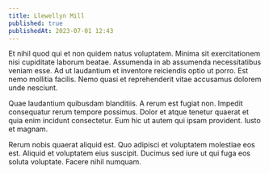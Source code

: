 ```yaml
---
title: Llewellyn Mill
published: true
publishedAt: 2023-07-01 12:43
---
```


Et nihil quod qui et non quidem natus voluptatem. Minima sit exercitationem nisi cupiditate laborum beatae. Assumenda in ab assumenda necessitatibus veniam esse. Ad ut laudantium et inventore reiciendis optio ut porro. Est nemo mollitia facilis. Nemo quasi et reprehenderit vitae accusamus dolorem unde nesciunt.

Quae laudantium quibusdam blanditiis. A rerum est fugiat non. Impedit consequatur rerum tempore possimus. Dolor et atque tenetur quaerat et quia enim incidunt consectetur. Eum hic ut autem qui ipsam provident. Iusto et magnam.

Rerum nobis quaerat aliquid est. Quo adipisci et voluptatem molestiae eos est. Aliquid et voluptatem eius suscipit. Ducimus sed iure ut qui fuga eos soluta voluptate. Facere nihil numquam.